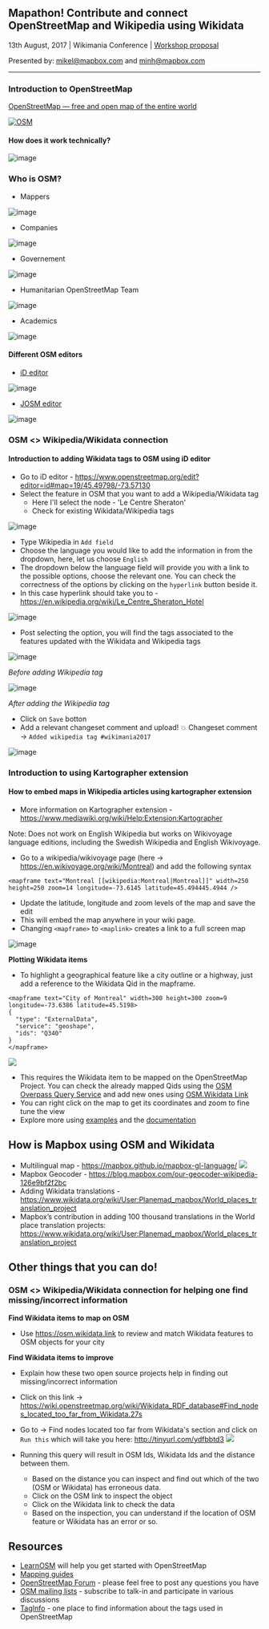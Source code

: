 ## Mapathon! Contribute and connect OpenStreetMap and Wikipedia using Wikidata

13th August, 2017 | Wikimania Conference | [Workshop proposal](https://wikimania2017.wikimedia.org/wiki/Submissions/Mapathon!_Contribute_and_connect_OpenStreetMap_and_Wikipedia_using_Wikidata)

Presented by: mikel@mapbox.com and minh@mapbox.com

---

### Introduction to OpenStreetMap

[OpenStreetMap — free and open map of the entire world](https://www.openstreetmap.org/)

[![OSM](http://img.youtube.com/vi/7sC83j6vzjo/0.jpg)](https://www.youtube.com/watch?v=7sC83j6vzjo "OSM")


#### How does it work technically?

![image](https://user-images.githubusercontent.com/4470913/29123045-071973ce-7d32-11e7-8210-531a2fb83125.jpg)

### Who is OSM?

- Mappers

![image](https://user-images.githubusercontent.com/4470913/29123420-5532fd7c-7d33-11e7-9f13-403fdd3390a9.png)

- Companies 

![image](https://user-images.githubusercontent.com/4470913/29123462-74983538-7d33-11e7-9f6b-992280a24b1c.png)

- Governement

![image](https://user-images.githubusercontent.com/4470913/29123505-99e19d02-7d33-11e7-9df9-a2ba4899492d.png)

- Humanitarian OpenStreetMap Team

![image](https://user-images.githubusercontent.com/4470913/29123521-aa4c2fe0-7d33-11e7-984d-0118b9b3ed6d.png)

- Academics

![image](https://user-images.githubusercontent.com/4470913/29123581-e16eb164-7d33-11e7-9e11-a8922c605187.png)


#### Different OSM editors

- [iD editor](https://www.openstreetmap.org/edit?editor=id#map=16/45.4682/-73.5468)

![image](https://user-images.githubusercontent.com/4470913/29123848-b56bace2-7d34-11e7-82a1-06b555def06a.png)

- [JOSM editor](https://josm.openstreetmap.de/)

![image](https://user-images.githubusercontent.com/4470913/29123992-2b074830-7d35-11e7-84d9-5aca210235de.png)


### OSM <> Wikipedia/Wikidata connection


#### Introduction to adding Wikidata tags to OSM using iD editor 


- Go to iD editor - https://www.openstreetmap.org/edit?editor=id#map=19/45.49798/-73.57130
- Select the feature in OSM that you want to add a Wikipedia/Wikidata tag
	- Here I'll select the node - 'Le Centre Sheraton'
	- Check for existing Wikidata/Wikipedia tags

![image](https://user-images.githubusercontent.com/4470913/29125326-1d9a065c-7d39-11e7-8237-5ba0a1297cd2.png)


 - Type Wikipedia in `Add field` 
 - Choose the language you would like to add the information in from the dropdown, here, let us choose `English`
 - The dropdown below the language field will provide you with a link to the possible options, choose the relevant one. You can check the correctness of the options by clicking on the `hyperlink` button beside it.
  - In this case hyperlink should take you to - https://en.wikipedia.org/wiki/Le_Centre_Sheraton_Hotel

 ![image](https://user-images.githubusercontent.com/4470913/29141673-c7f0949e-7d6c-11e7-9e19-b046e72c56cd.png)

- Post selecting the option, you will find the tags associated to the features updated with the Wikidata and Wikipedia tags

![image](https://user-images.githubusercontent.com/4470913/29141732-0b66417e-7d6d-11e7-9bc5-4ac14cac7683.png)

_Before adding Wikipedia tag_


![image](https://user-images.githubusercontent.com/4470913/29141779-3cf571c4-7d6d-11e7-9050-34c5bedfeeb5.png)

_After adding the Wikipedia tag_

- Click on `Save` botton
- Add a relevant changeset comment and upload! 💥 
Changeset comment -> `Added wikipedia tag #wikimania2017`

![image](https://user-images.githubusercontent.com/4470913/29141851-8f517c24-7d6d-11e7-9f4b-4d81d9bdc46f.png)

### Introduction to using Kartographer extension

#### How to embed maps in Wikipedia articles using kartographer extension


- More information on Kartographer extension - https://www.mediawiki.org/wiki/Help:Extension:Kartographer

Note: Does not work on English Wikipedia but works on Wikivoyage language editions, including the Swedish Wikipedia and English Wikivoyage. 

- Go to a wikipedia/wikivoyage page (here -> https://en.wikivoyage.org/wiki/Montreal) and add the following syntax

```
<mapframe text="Montreal [[wikipedia:Montreal|Montreal]]" width=250 height=250 zoom=14 longitude=-73.6145 latitude=45.494445.4944 />

```

- Update the latitude, longitude and zoom levels of the map and save the edit
- This will embed the map anywhere in your wiki page.
- Changing `<mapframe>` to `<maplink>` creates a link to a full screen map

![image](https://user-images.githubusercontent.com/4470913/29143059-86212e7a-7d71-11e7-89ff-23825e25b157.png)

**Plotting Wikidata items**

- To highlight a geographical feature like a city outline or a highway, just add a reference to the Wikidata Qid in the mapframe.

```
<mapframe text="City of Montreal" width=300 height=300 zoom=9 longitude=-73.6386 latitude=45.5198>
{
  "type": "ExternalData",
  "service": "geoshape",
  "ids": "Q340"
}
</mapframe>
```

![](https://user-images.githubusercontent.com/126868/29207383-9b9bf6ee-7ea3-11e7-9210-e2684eab300c.png)

- This requires the Wikidata item to be mapped on the OpenStreetMap Project. You can check the already mapped Qids using the [OSM Overpass Query Service](http://overpass-turbo.eu/s/qVU) and add new ones using [OSM.Wikidata Link](https://osm.wikidata.link)
- You can right click on the map to get its coordinates and zoom to fine tune the view
- Explore more using [examples](https://en.wikipedia.org/wiki/User:Naveenpf/sandbox) and the [documentation](https://www.mediawiki.org/wiki/Help:Extension:Kartographer#External_data)

## How is Mapbox using OSM and Wikidata

- Multilingual map - https://mapbox.github.io/mapbox-gl-language/ 
![](https://d2mxuefqeaa7sj.cloudfront.net/s_2B33C791A7F0CBCFA1594D29FFFDB1F8BA65211D86D19EF71B6A99524742BF65_1502204597521_image.png)
- Mapbox Geocoder - https://blog.mapbox.com/our-geocoder-wikipedia-126e9bf2f2bc
- Adding Wikidata translations - https://www.wikidata.org/wiki/User:Planemad_mapbox/World_places_translation_project
- Mapbox’s contribution in adding 100 thousand translations in the World place translation projects: https://www.wikidata.org/wiki/User:Planemad_mapbox/World_places_translation_project


## Other things that you can do!


### OSM <> Wikipedia/Wikidata connection for helping one find missing/incorrect information

**Find Wikidata items to map on OSM**

- Use https://osm.wikidata.link to review and match Wikidata features to OSM objects for your city


**Find Wikidata items to improve**

- Explain how these two open source projects help in finding out missing/incorrect information
- Click on this link → https://wiki.openstreetmap.org/wiki/Wikidata_RDF_database#Find_nodes_located_too_far_from_Wikidata.27s
- Go to → Find nodes located too far from Wikidata's section and click on `Run this`  which will take you here: http://tinyurl.com/ydfbbtd3
![](https://d2mxuefqeaa7sj.cloudfront.net/s_2B33C791A7F0CBCFA1594D29FFFDB1F8BA65211D86D19EF71B6A99524742BF65_1502196560162_image.png)

- Running this query will result in OSM Ids, Wikidata Ids and the distance between them.
  - Based on the distance you can inspect and find out which of the two (OSM or Wikidata) has erroneous data.
  - Click on the OSM link to inspect the object 
  - Click on the Wikidata link to check the data 
  - Based on the inspection, you can understand if the location of OSM feature or Wikidata has an error or so.


 ## Resources

- [LearnOSM](http://learnosm.org/en/) will help you get started with OpenStreetMap
- [Mapping guides](https://www.mapbox.com/mapping/)
- [OpenStreetMap Forum](https://forum.openstreetmap.org/) - please feel free to post any questions you have
- [OSM mailing lists](https://wiki.openstreetmap.org/wiki/Mailing_lists) - subscribe to talk-in and participate in various discussions
- [TagInfo](https://taginfo.openstreetmap.org/) - one place to find information about the tags used in OpenStreetMap


